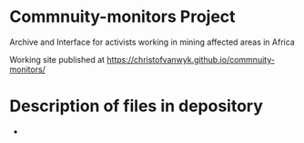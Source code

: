 # Commnuity-monitors Project
Archive and Interface for activists working in mining affected areas in Africa

Working site published at https://christofvanwyk.github.io/commnuity-monitors/

# Description of files in depository
* 
